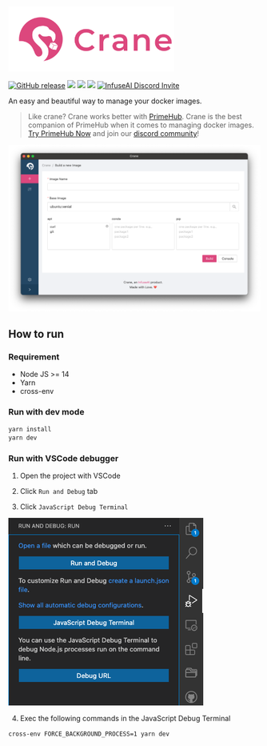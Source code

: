 <img src="https://raw.githubusercontent.com/InfuseAI/crane/main/public/images/Logo_hori.png" alt="Crane" style="height: 130px;">

[![GitHub release](https://img.shields.io/github/release/infuseAI/crane/all.svg)](https://github.com/infuseAI/crane/releases)
![](https://img.shields.io/badge/develop-passing-brightgreen)
![](https://img.shields.io/badge/Present-InfuseAI-blue)
![](https://img.shields.io/badge/Made%20with-%E2%9D%A4-red)
[![InfuseAI Discord Invite](https://img.shields.io/discord/664381609771925514?color=%237289DA&label=chat&logo=discord&logoColor=white)](https://discord.com/invite/ZE8pQ8gRWy)

An easy and beautiful way to manage your docker images.

> Like crane? Crane works better with [PrimeHub](https://primehub.io). Crane is the best companion of PrimeHub when it comes to managing docker images. [Try PrimeHub Now](http://one.primehub.io/) and join our [discord community](https://discord.com/invite/ZE8pQ8gRW)!

![Crane Screen Shot](public/images/crane-screenshot.png)
## How to run

### Requirement

- Node JS >= 14
- Yarn
- cross-env

### Run with dev mode

```bash
yarn install
yarn dev
```

### Run with VSCode debugger

1. Open the project with VSCode

2. Click `Run and Debug` tab

3. Click `JavaScript Debug Terminal`

![VSCode Debugger](public/images/vscode-debugger.png)

4. Exec the following commands in the JavaScript Debug Terminal

```bash
cross-env FORCE_BACKGROUND_PROCESS=1 yarn dev
```
